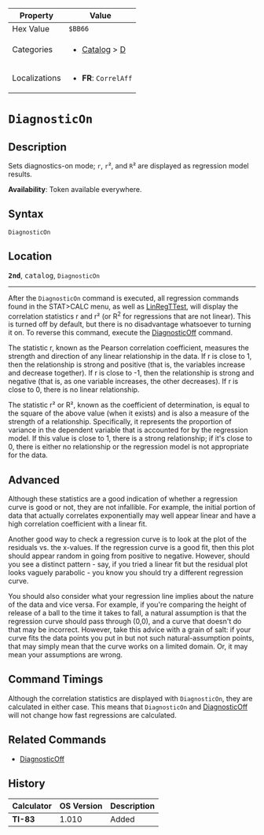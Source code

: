 | Property      | Value |
|---------------|-------|
| Hex Value     | `$BB66`|
| Categories    | <ul><li>[Catalog](<../categories/Catalog.md>) > [D](<../categories/Catalog.md#D>)</li></ul> |
| Localizations | <ul><li><b>FR</b>: `CorrelAff`</li></ul> |

# `DiagnosticOn`

## Description
Sets diagnostics-on mode; `r`, `r`², and `R`² are displayed as regression model results.


<b>Availability</b>: Token available everywhere.

## Syntax
`DiagnosticOn`

## Location
<tt><kbd><b>2nd</b></kbd></tt>, <kbd>catalog</kbd>, `DiagnosticOn`
<hr>

After the `DiagnosticOn` command is executed, all regression commands found in the STAT>CALC menu, as well as [LinRegTTest](/linregttest), will display the correlation statistics r and r² (or R<sup>2</sup> for regressions that are not linear). This is turned off by default, but there is no disadvantage whatsoever to turning it on. To reverse this command, execute the [DiagnosticOff](/diagnosticoff) command.

The statistic r, known as the Pearson correlation coefficient, measures the strength and direction of any linear relationship in the data. If r is close to 1, then the relationship is strong and positive (that is, the variables increase and decrease together). If r is close to -1, then the relationship is strong and negative (that is, as one variable increases, the other decreases). If r is close to 0, there is no linear relationship.

The statistic r² or R², known as the coefficient of determination, is equal to the square of the above value (when it exists) and is also a measure of the strength of a relationship. Specifically, it represents the proportion of variance in the dependent variable that is accounted for by the regression model. If this value is close to 1, there is a strong relationship; if it's close to 0, there is either no relationship or the regression model is not appropriate for the data.

## Advanced

Although these statistics are a good indication of whether a regression curve is good or not, they are not infallible. For example, the initial portion of data that actually correlates exponentially may well appear linear and have a high correlation coefficient with a linear fit.

Another good way to check a regression curve is to look at the plot of the residuals vs. the x-values. If the regression curve is a good fit, then this plot should appear random in going from positive to negative. However, should you see a distinct pattern - say, if you tried a linear fit but the residual plot looks vaguely parabolic - you know you should try a different regression curve.

You should also consider what your regression line implies about the nature of the data and vice versa. For example, if you're comparing the height of release of a ball to the time it takes to fall, a natural assumption is that the regression curve should pass through (0,0), and a curve that doesn't do that may be incorrect. However, take this advice with a grain of salt: if your curve fits the data points you put in but not such natural-assumption points, that may simply mean that the curve works on a limited domain. Or, it may mean your assumptions are wrong.

## Command Timings

Although the correlation statistics are displayed with `DiagnosticOn`, they are calculated in either case. This means that `DiagnosticOn` and [DiagnosticOff](/diagnosticoff) will not change how fast regressions are calculated.

## Related Commands

*   [DiagnosticOff](/diagnosticoff)

## History
| Calculator | OS Version | Description |
|------------|------------|-------------|
| <b>TI-83</b> | 1.010 | Added |


